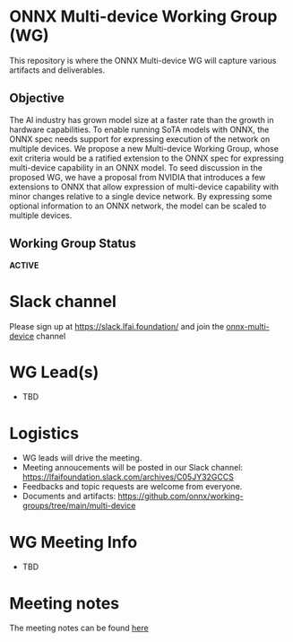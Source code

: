 <!--- SPDX-License-Identifier: Apache-2.0 -->

# ONNX Multi-device Working Group (WG)

This repository is where the ONNX Multi-device WG will capture various artifacts and deliverables.

## Objective

The AI industry has grown model size at a faster rate than the growth in hardware capabilities. To enable running SoTA models with ONNX, the ONNX spec needs support for expressing execution of the network on multiple devices. We propose a new Multi-device Working Group, whose exit criteria would be a ratified extension to the ONNX spec for expressing multi-device capability in an ONNX model.
To seed discussion in the proposed WG, we have a proposal from NVIDIA that introduces a few extensions to ONNX that allow expression of multi-device capability with minor changes relative to a single device network. By expressing some optional information to an ONNX network, the model can be scaled to multiple devices.

## Working Group Status
**ACTIVE**

# Slack channel
Please sign up at https://slack.lfai.foundation/ and join the [onnx-multi-device](https://lfaifoundation.slack.com/archives/C05JY32GCCS) channel

# WG Lead(s)

* TBD

# Logistics

* WG leads will drive the meeting.
* Meeting annoucements will be posted in our Slack channel: https://lfaifoundation.slack.com/archives/C05JY32GCCS
* Feedbacks and topic requests are welcome from everyone.
* Documents and artifacts: https://github.com/onnx/working-groups/tree/main/multi-device

# WG Meeting Info

* TBD

# Meeting notes

The meeting notes can be found [here](https://github.com/onnx/working-groups/tree/main/multi-device/meetings)
